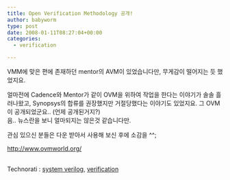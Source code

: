```yaml
---
title: Open Verification Methodology 공개!
author: babyworm
type: post
date: 2008-01-11T08:27:04+00:00
categories:
  - verification

---
```

VMM에 맞은 편에 존재하던 mentor의 AVM이 있었습니다만, 무게감이 떨어지는 듯 했었지요.

얼마전에 Cadence와 Mentor가 같이 OVM을 위하여 작업을 한다는 이야기가 솔솔 흘러나왔고, Synopsys의 합류를 권장했지만 거절당했다는 이야기도 있었지요. 그 OVM이 공개되었군요.. (언제 공개된거지?)<br>
음.. 뉴스란을 보니 얼마되지는 않은것 같습니다만.

관심 있으신 분들은 다운 받아서 사용해 보신 후에 소감을 ^^;

<http://www.ovmworld.org/>

<p class="zoundry_bw_tags">
  <!-- Tag links generated by Zoundry Blog Writer. Do not manually edit. http://www.zoundry.com -->
  
  <br /> <span class="ztags"><span class="ztagspace">Technorati</span> : <a href="http://technorati.com/tag/system%20verilog" class="ztag" rel="tag">system verilog</a>, <a href="http://technorati.com/tag/verification" class="ztag" rel="tag">verification</a></span>
</p>
